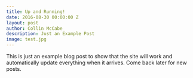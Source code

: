 ```yaml
---
title: Up and Running!
date: 2016-08-30 00:00:00 Z
layout: post
author: Collin McCabe
description: Just an Example Post
image: test.jpg
---
```


This is just an example blog post to show that the site will work and automatically update everything when it arrives. Come back later for new posts.

